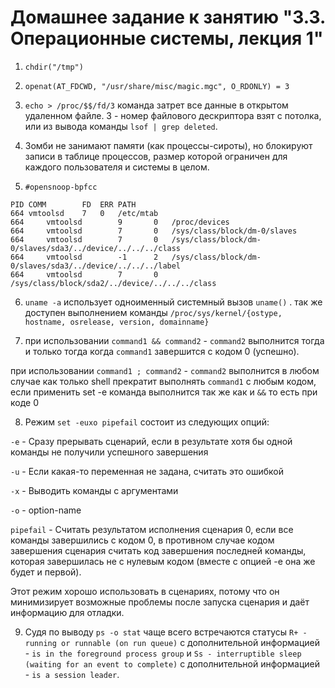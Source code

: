 # Домашнее задание к занятию "3.3. Операционные системы, лекция 1"

1. ```chdir("/tmp")```

2. ```openat(AT_FDCWD, "/usr/share/misc/magic.mgc", O_RDONLY) = 3```

3. ```echo > /proc/$$/fd/3``` команда затрет все данные в открытом удаленном файле. 3 - номер файлового дескриптора взят с потолка, или из вывода команды ```lsof | grep deleted```. 

4. Зомби не занимают памяти (как процессы-сироты), но блокируют записи в таблице процессов, размер которой ограничен для каждого пользователя и системы в целом.

5. ```#opensnoop-bpfcc```
```
PID	COMM		FD	ERR	PATH
664	vmtoolsd	7	0	/etc/mtab
664     vmtoolsd        9       0	/proc/devices
664     vmtoolsd        7       0	/sys/class/block/dm-0/slaves
664     vmtoolsd        7       0	/sys/class/block/dm-0/slaves/sda3/../device/../../../class
664     vmtoolsd        -1      2	/sys/class/block/dm-0/slaves/sda3/../device/../../../label
664     vmtoolsd        7       0	/sys/class/block/sda2/../device/../../../class
```

6. ```uname -a``` использует одноименный системный вызов ```uname()``` . так же доступен выполнением команды ```/proc/sys/kernel/{ostype, hostname, osrelease, version, domainname}```

7. при использовании ```command1 && command2``` - ```command2``` выполнится тогда и только тогда когда ```command1``` завершится с кодом 0 (успешно). 

при использовании ```command1 ; command2``` - ```command2``` выполнится в любом случае как только shell прекратит выполнять ```command1``` c любым кодом, если применить set -e команда выполнится так же как и ```&&``` то есть при коде 0

8. Режим ```set -euxo pipefail``` состоит из следующих опций:

```-e```  - Сразу прерывать сценарий, если в результате хотя бы одной команды не получили успешного завершения

```-u```  - Если какая-то переменная не задана, считать это ошибкой

```-x```  - Выводить команды с аргументами

```-o```  - option-name

```pipefail``` - Считать результатом исполнения сценария 0, если все команды завершились с кодом 0, в противном случае кодом завершения сценария считать код завершения последней команды, которая завершилась не с нулевым кодом (вместе с опцией -e она же будет и первой).

Этот режим хорошо использовать в сценариях, потому что он минимизирует возможные проблемы после запуска сценария и даёт информацию для отладки.

9. Судя по выводу ```ps -o stat``` чаще всего встречаются статусы ```R+ - running or runnable (on run queue)``` с дополнительной информацией - ```is in the foreground process group``` и ```Ss - interruptible sleep (waiting for an event to complete)``` с дополнительной информацией -  ```is a session leader```.
